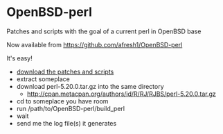 OpenBSD-perl
============

Patches and scripts with the goal of a current perl in OpenBSD base

Now available from https://github.com/afresh1/OpenBSD-perl

It's easy!

* [download the patches and scripts](https://github.com/afresh1/OpenBSD-perl/archive/master.tar.gz)
* extract someplace
* download perl-5.20.0.tar.gz into the same directory
    * http://cpan.metacpan.org/authors/id/R/RJ/RJBS/perl-5.20.0.tar.gz
* cd to someplace you have room
* run /path/to/OpenBSD-perl/build_perl
* wait
* send me the log file(s) it generates
